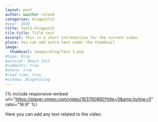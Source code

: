 ```yaml
---
layout: post
author: &author roland
categories: blogposts2  
#year: 2020
title: Test3-blogpost2
tile-title: Title test
excerpt: This is a short introduction for the current video.
place: You can add extra text under the thumbnail
image:
  thumbnail: images/blog/Test 3.png
#type: Blog
#excerpt: About Test
#comments: true
#share: true
#read_time: true
#schema: BlogPosting
---
```



{% include responsive-embed url="https://player.vimeo.com/video/163790880?title=0&amp;byline=0" ratio="16:9" %}

Here you can add any text related to the video.